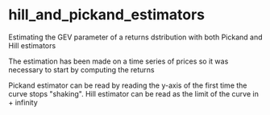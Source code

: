 # hill_and_pickand_estimators
Estimating the GEV parameter of a returns dstribution with both Pickand and Hill estimators

The estimation has been made on a time series of prices so it was necessary to start by computing the returns

Pickand estimator can be read by reading the y-axis of the first time the curve stops "shaking".
Hill estimator can be read as the limit of the curve in + infinity
